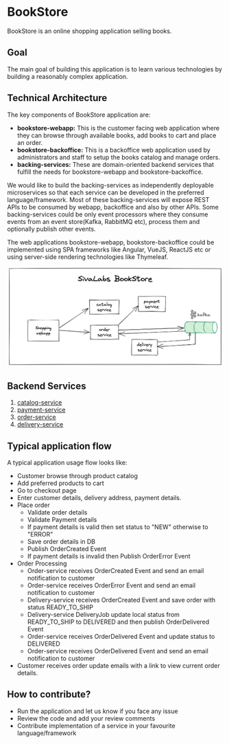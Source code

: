 # BookStore
BookStore is an online shopping application selling books.

## Goal
The main goal of building this application is to learn various technologies by building a reasonably complex application.

## Technical Architecture
The key components of BookStore application are:

* **bookstore-webapp:** This is the customer facing web application where they can browse through available books, add books to cart and place an order.
* **bookstore-backoffice:** This is a backoffice web application used by administrators and staff to setup the books catalog and manage orders.
* **backing-services:** These are domain-oriented backend services that fulfill the needs for bookstore-webapp and bookstore-backoffice.

We would like to build the backing-services as independently deployable microservices so that each service can be developed in the preferred language/framework.
Most of these backing-services will expose REST APIs to be consumed by webapp, backoffice and also by other APIs.
Some backing-services could be only event processors where they consume events from an event store(Kafka, RabbitMQ etc), process them and optionally publish other events.

The web applications bookstore-webapp, bookstore-backoffice could be implemented using SPA frameworks like Angular, VueJS, ReactJS etc
or using server-side rendering technologies like Thymeleaf.

![SivaLabs BookStore](./files/sivalabs-bookstore.png "SivaLabs BookStore")


## Backend Services

1. [catalog-service](catalog-service.md)
2. [payment-service](payment-service.md)
3. [order-service](order-service.md)
4. [delivery-service](delivery-service.md)

## Typical application flow
A typical application usage flow looks like:

* Customer browse through product catalog
* Add preferred products to cart
* Go to checkout page
* Enter customer details, delivery address, payment details.
* Place order
    * Validate order details
    * Validate Payment details
    * If payment details is valid then set status to "NEW" otherwise to "ERROR"
    * Save order details in DB
    * Publish OrderCreated Event
    * If payment details is invalid then Publish OrderError Event
* Order Processing
    * Order-service receives OrderCreated Event and send an email notification to customer
    * Order-service receives OrderError Event and send an email notification to customer
    * Delivery-service receives OrderCreated Event and save order with status READY_TO_SHIP
    * Delivery-service DeliveryJob update local status from READY_TO_SHIP to DELIVERED and then publish OrderDelivered Event
    * Order-service receives OrderDelivered Event and update status to DELIVERED
    * Order-service receives OrderDelivered Event and send an email notification to customer
* Customer receives order update emails with a link to view current order details.

## How to contribute?
* Run the application and let us know if you face any issue
* Review the code and add your review comments
* Contribute implementation of a service in your favourite language/framework
